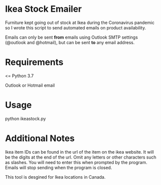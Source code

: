 # Ikea Stock Emailer
Furniture kept going out of stock at Ikea during the Coronavirus pandemic so I wrote this script to send automated emails on product availability.

Emails can only be sent <b>from</b> emails using Outlook SMTP settings (@outlook and @hotmail), but can be sent <b>to</b> any email address.

# Requirements

<= Python 3.7

Outlook or Hotmail email

# Usage
python ikeastock.py 

# Additional Notes
Ikea item IDs can be found in the url of the item on the ikea website. It will be the digits at the end of the url. Omit any letters or other characters such as slashes. You will need to enter this when prompted by the program.
Emails will stop sending when the program is closed.


This tool is desgined for Ikea locations in Canada.
